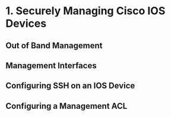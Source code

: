 # 1. Securely Managing Cisco IOS Devices

## Out of Band Management

## Management Interfaces

## Configuring SSH on an IOS Device

## Configuring a Management ACL

